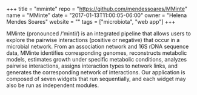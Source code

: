 +++
title = "mminte"
repo = "https://github.com/mendessoares/MMinte"
name = "MMinte"
date = "2017-01-13T11:00:05-06:00"
owner = "Helena Mendes Soares"
website = ""
tags = ["microbiota", "web app"]
+++

MMinte (pronounced /‘minti/) is an integrated pipeline that allows users to explore the pairwise interactions (positive or negative) that occur in a microbial network. From an association network and 16S rDNA sequence data, MMinte identifies corresponding genomes, reconstructs metabolic models, estimates growth under specific metabolic conditions, analyzes pairwise interactions, assigns interaction types to network links, and generates the corresponding network of interactions. Our application is composed of seven widgets that run sequentially, and each widget may also be run as independent modules.
